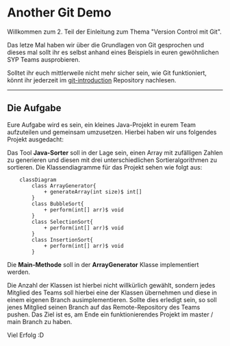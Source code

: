 # Another Git Demo

Willkommen zum 2. Teil der Einleitung zum Thema "Version Control mit Git". 

Das letze Mal haben wir über die Grundlagen von Git gesprochen und dieses mal sollt ihr es selbst anhand eines Beispiels in euren gewöhnlichen SYP Teams ausprobieren.

Solltet ihr euch mittlerweile nicht mehr sicher sein, wie Git funktioniert, könnt ihr jederzeit im [git-introduction](https://github.com/JonasSchweigler/git-introduction) Repository nachlesen.

----

## Die Aufgabe

Eure Aufgabe wird es sein, ein kleines Java-Projekt in eurem Team aufzuteilen und gemeinsam umzusetzen. Hierbei haben wir uns folgendes Projekt ausgedacht:

Das Tool **Java-Sorter** soll in der Lage sein, einen Array mit zufälligen Zahlen zu generieren und diesen mit drei unterschiedlichen Sortieralgorithmen zu sortieren. Die Klassendiagramme für das Projekt sehen wie folgt aus:

```mermaid
    classDiagram
        class ArrayGenerator{
            + generateArray(int size)$ int[] 
        }
        class BubbleSort{
            + perform(int[] arr)$ void
        }
        class SelectionSort{
            + perform(int[] arr)$ void
        }
        class InsertionSort{
            + perform(int[] arr)$ void
        }
```

Die **Main-Methode** soll in der **ArrayGenerator** Klasse implementiert werden.

Die Anzahl der Klassen ist hierbei nicht willkürlich gewählt, sondern jedes Mitglied des Teams soll hierbei eine der Klassen übernehmen und diese in einem eigenen Branch ausimplementieren. Sollte dies erledigt sein, so soll jenes Mitglied seinen Branch auf das Remote-Repository des Teams pushen. Das Ziel ist es, am Ende ein funktionierendes Projekt im master / main Branch zu haben.

Viel Erfolg :D